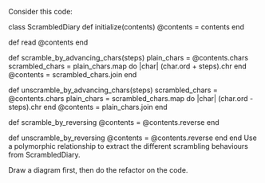 Consider this code:

class ScrambledDiary
  def initialize(contents)
    @contents = contents
  end

  def read
    @contents
  end

  def scramble_by_advancing_chars(steps)
    plain_chars = @contents.chars
    scrambled_chars = plain_chars.map do |char|
      (char.ord + steps).chr
    end
    @contents = scrambled_chars.join
  end

  def unscramble_by_advancing_chars(steps)
    scrambled_chars = @contents.chars
    plain_chars = scrambled_chars.map do |char|
      (char.ord - steps).chr
    end
    @contents = plain_chars.join
  end

  def scramble_by_reversing
    @contents = @contents.reverse
  end

  def unscramble_by_reversing
    @contents = @contents.reverse
  end
end
Use a polymorphic relationship to extract the different scrambling behaviours from ScrambledDiary.

Draw a diagram first, then do the refactor on the code.
